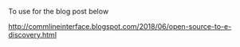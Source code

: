 To use for the blog post below

http://commlineinterface.blogspot.com/2018/06/open-source-to-e-discovery.html
